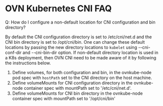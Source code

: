 # OVN Kubernetes CNI FAQ

Q: How do I configure a non-default location for CNI configuration and bin directory?

By default the CNI configuration directory is set to /etc/cni/net.d and the
CNI bin directory is set to /opt/cni/bin. One can change these default locations by
passing the new directory locations to `kubelet` using --cni-conf-dir and --cni-bin-dir
option. If non-default directory location is used in a K8s deployment, then OVN CNI
need to be made aware of it by following the instructions below.

1. Define volumes, for both configuration and bin, in the ovnkube-node pod spec with
   `hostPath` set to the CNI directory on the host machine.
2. Define volumeMounts for CNI configuration directory in the ovnkube-node container
   spec with mountPath set to '/etc/cni/net.d'.
3. Define volumeMounts for CNI bin directory in the ovnkube-node container spec with
   mountPath set to '/opt/cni/bin'